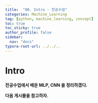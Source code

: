```yaml
---
title:  "00. Intro - 전공수업"
categories: Machine_Learning
tag: [python, machine_learning, concept]
toc: true
toc_sticky: true
author_profile: false
sidebar:
  nav: "docs"
typora-root-url: ../../..
---
```




# Intro

**전공수업에서 배운 MLP, CNN 을 정리하겠다.**

**다음 게시물을 참고하자.**
